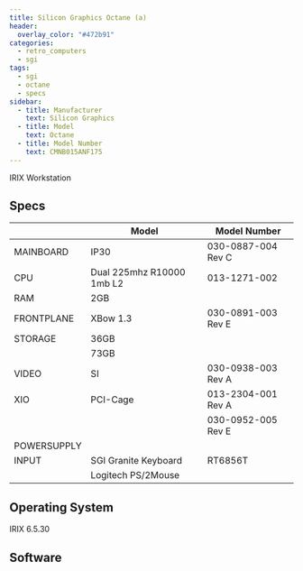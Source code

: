 ```yaml
---
title: Silicon Graphics Octane (a)
header:
  overlay_color: "#472b91"
categories:
  - retro_computers
  - sgi
tags:
  - sgi
  - octane
  - specs
sidebar:
  - title: Manufacturer
    text: Silicon Graphics
  - title: Model
    text: Octane
  - title: Model Number
    text: CMNB015ANF175  
---
```


IRIX Workstation

## Specs

|             | Model                     | Model Number       |
|-------------|---------------------------|--------------------|
| MAINBOARD   | IP30                      | 030-0887-004 Rev C |
| CPU         | Dual 225mhz R10000 1mb L2 | 013-1271-002       |
| RAM         | 2GB                       |                    |
| FRONTPLANE  | XBow 1.3                  | 030-0891-003 Rev E |
| STORAGE     | 36GB                      |                    |
|             | 73GB                      |                    |
| VIDEO       | SI                        | 030-0938-003 Rev A |
| XIO         | PCI-Cage                  | 013-2304-001 Rev A |
|             |                           | 030-0952-005 Rev E |
| POWERSUPPLY |                           |                    |
| INPUT       | SGI Granite Keyboard      | RT6856T            |
|             | Logitech PS/2Mouse        |                    |

## Operating System

IRIX 6.5.30

## Software